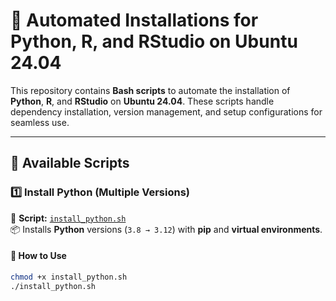# 🚀 Automated Installations for Python, R, and RStudio on Ubuntu 24.04

This repository contains **Bash scripts** to automate the installation of **Python**, **R**, and **RStudio** on **Ubuntu 24.04**. These scripts handle dependency installation, version management, and setup configurations for seamless use.

---

## 📌 Available Scripts

### 1️⃣ Install Python (Multiple Versions)
📄 **Script:** [`install_python.sh`](install_python.sh)  
📦 Installs **Python** versions (`3.8 → 3.12`) with **pip** and **virtual environments**.  

#### 🔧 **How to Use**
```bash
chmod +x install_python.sh
./install_python.sh

